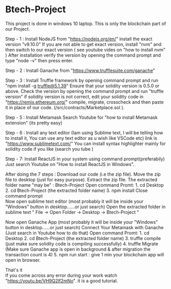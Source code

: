 # Btech-Project

This project is done in windows 10 laptop.
This is only the blockchain part of our Project.

Step - 1 : 
  Install NodeJS from "https://nodejs.org/en/"
  install the exact version "v9.10.0"
  If you are not able to get exact version, install "nvm" and then switch to our exact version ( see youtube vides on "how to install nvm" )
  After installation verify the version by opening the command prompt and type "node -v" then press enter.
  
Step - 2 :
  Install Ganache from "https://www.trufflesuite.com/ganache"
  
Step - 3 : 
  Install Truffle framework by opening command prompt and run "npm install -g truffle@5.1.39"
  Ensure that your solidity version is 0.5.0 or above.
  Check the version by opening the command prompt and run "truffle version"
  if solidity version is not correct, edit your solidity code in "https://remix.ethereum.org/" compile, migrate, crosscheck and then paste it in place of our code.
  (/src/contracts/Marketplace.sol ).
  
Step - 5 :
  Install Metamask 
  Search Youtube for "how to install Metamask extension" (its pretty easy)
  
Step - 6 :
  Install any text editor (Iam using Sublime text, I will be telling how to install it, You can use any text editor as u wish like VSCode etc)
  link is "https://www.sublimetext.com/"
  You can install syntax highlighter mainly for solidity code if you like (search you tube )
  
Step - 7: 
  Install ReactJS in your system using command prompt(preferabily)
  Just search Youtube on "How to install ReactJS in Windows".
  
After doing the 7 steps :
  Download our code (i.e the zip file).
  Move the zip file to desktop (just for easy purpose).
  Extract  the zip file. The extracted folder name "may be" : Btech-Project 
  Open command Promt: 
    1. cd Desktop
    2. cd Btech-Project  (the extracted folder name)
    3. npm install
  Close command prompt  
  Now open sublime text editor (most probably it will be inside your "Windows" button in desktop......or just search)
  Open the extracted folder in sublime text " File -> Open Folder -> Desktop -> Btech-Project "
  
  Now open Ganache App (most probably it will be inside your "Windows" button in desktop......or just search)
  Connect Your Metamask with Ganache (Just search in Youtube how to do that) 
  Open command Promt: 
    1. cd Desktop
    2. cd Btech-Project  (the extracted folder name)
    3. truffle compile (just make sure solidity code is compiling successfully)
    4. truffle Migrate (Make sure Ganache app is open in background & after migration the transaction count is 4)
    5. npm run start : give 1 min your blockchain app will open in browser.
    
    
  That's it   
  If you come across any error during your work watch "https://youtu.be/VH9Q2lf2mNo". it is a good tutorial.
  
  
  
  
  
